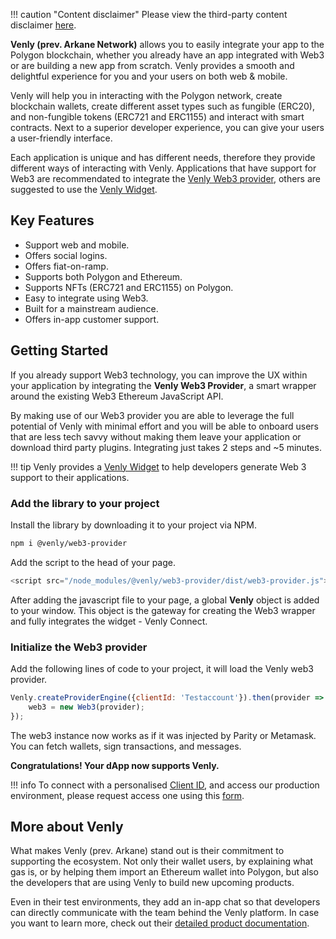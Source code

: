!!! caution "Content disclaimer"
    Please view the third-party content disclaimer [here](https://github.com/0xPolygon/wiki/blob/master/CONTENT_DISCLAIMER.md).

**Venly (prev. Arkane Network)** allows you to easily integrate your app to the Polygon blockchain, whether you already have an app integrated with Web3 or are building a new app from scratch. Venly provides a smooth and delightful experience for you and your users on both web & mobile.

Venly will help you in interacting with the Polygon network, create blockchain wallets, create different asset types such as fungible (ERC20), and non-fungible tokens (ERC721 and ERC1155) and interact with smart contracts. Next to a superior developer experience, you can give your users a user-friendly interface.

Each application is unique and has different needs, therefore they provide different ways of interacting with Venly. Applications that have support for Web3 are recommendated to integrate the [Venly Web3 provider](https://docs.venly.io/widget/web3-provider/getting-started), others are suggested to use the [Venly Widget](https://docs.venly.io/widget/widget/introduction).

## Key Features

- Support web and mobile.
- Offers social logins.
- Offers fiat-on-ramp.
- Supports both Polygon and Ethereum.
- Supports NFTs (ERC721 and ERC1155) on Polygon.
- Easy to integrate using Web3.
- Built for a mainstream audience.
- Offers in-app customer support.

## Getting Started

If you already support Web3 technology, you can improve the UX within your application by integrating the **Venly Web3 Provider**, a smart wrapper around the existing Web3 Ethereum JavaScript API.

By making use of our Web3 provider you are able to leverage the full potential of Venly with minimal effort and you will be able to onboard users that are less tech savvy without making them leave your application or download third party plugins. Integrating just takes 2 steps and ~5 minutes.

!!! tip
    Venly provides a [Venly Widget](https://docs.venly.io/widget/) to help developers generate Web 3 support to their applications.

### Add the library to your project

Install the library by downloading it to your project via NPM.

```sh
npm i @venly/web3-provider
```

Add the script to the head of your page.

```js
<script src="/node_modules/@venly/web3-provider/dist/web3-provider.js"></script>
```

After adding the javascript file to your page, a global **Venly** object is added to your window. This object is the gateway for creating the Web3 wrapper and fully integrates the widget - Venly Connect.

### Initialize the Web3 provider

Add the following lines of code to your project, it will load the Venly web3 provider.

```js
Venly.createProviderEngine({clientId: 'Testaccount'}).then(provider => {
    web3 = new Web3(provider);
});
```

The web3 instance now works as if it was injected by Parity or Metamask. You can fetch wallets, sign transactions, and messages.

**Congratulations! Your dApp now supports Venly.**

!!! info
    To connect with a personalised [Client ID](https://docs.venly.io/widget/deep-dive/authentication#client-id), and access our production environment, please request access one using this [form](https://forms.venly.io/clientID).

## More about Venly

What makes Venly (prev. Arkane) stand out is their commitment to supporting the ecosystem. Not only their wallet users, by explaining what gas is, or by helping them import an Ethereum wallet into Polygon, but also the developers that are using Venly to build new upcoming products.

Even in their test environments, they add an in-app chat so that developers can directly communicate with the team behind the Venly platform. In case you want to learn more, check out their [detailed product documentation](https://docs.venly.io/widget/).
